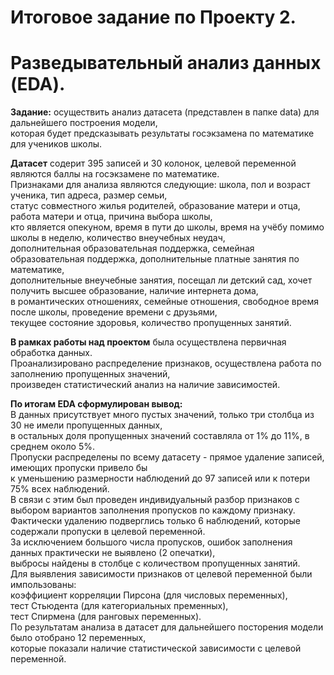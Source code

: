 # Итоговое задание по Проекту 2.   
# Разведывательный анализ данных (EDA).

**Задание:** осуществить анализ датасета (представлен в папке data) для дальнейшего построения модели,  
которая будет предсказывать результаты госэкзамена по математике для учеников школы.  

**Датасет** содерит 395 записей и 30 колонок, целевой переменной являются баллы на госэкзамене по математике.   
Признаками для анализа являются следующие: школа, пол и возраст ученика, тип адреса, размер семьи,  
статус совместного жилья родителей, образование матери и отца, работа матери и отца, причина выбора школы,  
кто является опекуном, время в пути до школы, время на учёбу помимо школы в неделю, количество внеучебных неудач,  
дополнительная образовательная поддержка, семейная образовательная поддержка, дополнительные платные занятия по математике,  
дополнительные внеучебные занятия, посещал ли детский сад, хочет получить высшее образование, наличие интернета дома,  
в романтических отношениях, семейные отношения, свободное время после школы, проведение времени с друзьями,  
текущее состояние здоровья, количество пропущенных занятий.  

**В рамках работы над проектом** была осуществлена первичная обработка данных.  
Проанализировано распределение признаков, осуществлена работа по заполнению пропущенных значений,  
произведен статистический анализ на наличие зависимостей.  

**По итогам EDA сформулирован вывод:**   
В данных присутствует много пустых значений, только три столбца из 30 не имели пропущенных данных,   
в остальных доля пропущенных значений составляла от 1% до 11%, в среднем около 5%.   
Пропуски распределены по всему датасету - прямое удаление записей, имеющих пропуски привело бы   
к уменьшению размерности наблюдений до 97 записей или к потери 75% всех наблюдений.   
В связи с этим был проведен индивидуальный разбор признаков с выбором вариантов заполнения пропусков по каждому признаку.   
Фактически удалению подверглись только 6 наблюдений, которые содержали пропуски в целевой переменной.  
За исключением большого числа пропусков, ошибок заполнения данных практически не выявлено (2 опечатки),   
выбросы найдены в столбце с количеством пропущенных занятий.  
Для выявления зависимости признаков от целевой переменной были импользованы:  
коэффициент корреляции Пирсона (для числовых переменных),  
тест Стьюдента (для категориальных пременных),  
тест Спирмена (для ранговых переменных).   
По результатам анализа в датасет для дальнейшего посторения модели было отобрано 12 переменных,   
которые показали наличие статистической зависимости с целевой переменной.  

